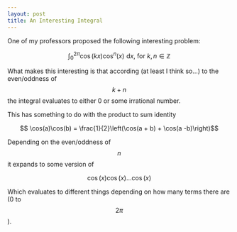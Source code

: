 ```yaml
---
layout: post
title: An Interesting Integral
---
```


One of my professors proposed the following interesting problem:

$$ \int_{0}^{2 \pi} \cos(k x) \cos^n(x) \,\,\text{d}x \text{, for } k, n \in \mathbb{Z}$$

What makes this interesting is that according (at least I think so...) to the even/oddness of $$k + n$$ the integral evaluates to either 0 or some irrational number.

This has something to do with the product to sum identity

$$ \cos(a)\cos(b) = \frac{1}{2}\left(\cos(a + b) + \cos(a -b)\right)$$

Depending on the even/oddness of $$n$$ it expands to some version of

$$\cos(x)\cos(x)\dots\cos(x)$$

Which evaluates to different things depending on how many terms there are (0 to $$2 \pi$$).
